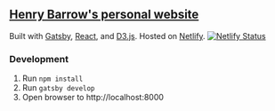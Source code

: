 ## [Henry Barrow's personal website](https://henrybarrow.com)
Built with [Gatsby](https://www.gatsbyjs.org/), [React](https://reactjs.org/), and [D3.js](https://d3js.org/). Hosted on [Netlify](https://www.netlify.com/).
[![Netlify Status](https://api.netlify.com/api/v1/badges/efe60343-d1b3-418c-b477-f7ff52b36341/deploy-status)](https://app.netlify.com/sites/henrybarrowcom/deploys)

### Development
1) Run `npm install`
2) Run `gatsby develop`
3) Open browser to http://localhost:8000